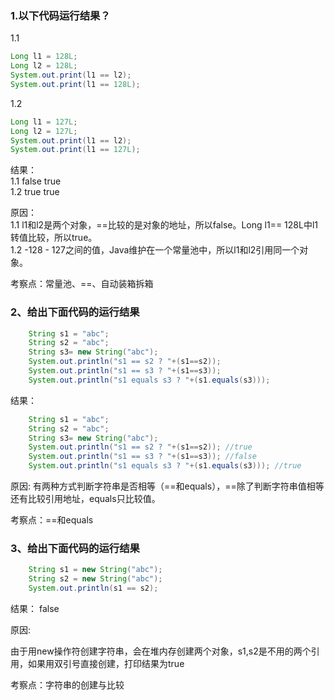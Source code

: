 ### 1.以下代码运行结果？
1.1

```java
Long l1 = 128L;
Long l2 = 128L;
System.out.print(l1 == l2);
System.out.print(l1 == 128L);
```

1.2

```java
Long l1 = 127L;
Long l2 = 127L;
System.out.print(l1 == l2);
System.out.print(l1 == 127L);
```

结果：   
1.1 false  true   
1.2 true  true

原因：   
1.1 l1和l2是两个对象，==比较的是对象的地址，所以false。Long l1== 128L中l1转值比较，所以true。   
1.2 -128 - 127之间的值，Java维护在一个常量池中，所以l1和l2引用同一个对象。

考察点：常量池、==、自动装箱拆箱


### 2、给出下面代码的运行结果
```java 
    String s1 = "abc";
    String s2 = "abc";
    String s3= new String("abc");
    System.out.println("s1 == s2 ? "+(s1==s2));
    System.out.println("s1 == s3 ? "+(s1==s3)); 
    System.out.println("s1 equals s3 ? "+(s1.equals(s3))); 
```
结果： 

```java 
    String s1 = "abc";
    String s2 = "abc";
    String s3= new String("abc");
    System.out.println("s1 == s2 ? "+(s1==s2)); //true
    System.out.println("s1 == s3 ? "+(s1==s3)); //false
    System.out.println("s1 equals s3 ? "+(s1.equals(s3))); //true
```

原因:
有两种方式判断字符串是否相等（==和equals），==除了判断字符串值相等还有比较引用地址，equals只比较值。

考察点：==和equals

### 3、给出下面代码的运行结果
```java 
    String s1 = new String("abc");
    String s2 = new String("abc");
    System.out.println(s1 == s2);
```
结果：
false


原因:

由于用new操作符创建字符串，会在堆内存创建两个对象，s1,s2是不用的两个引用，如果用双引号直接创建，打印结果为true

考察点：字符串的创建与比较




